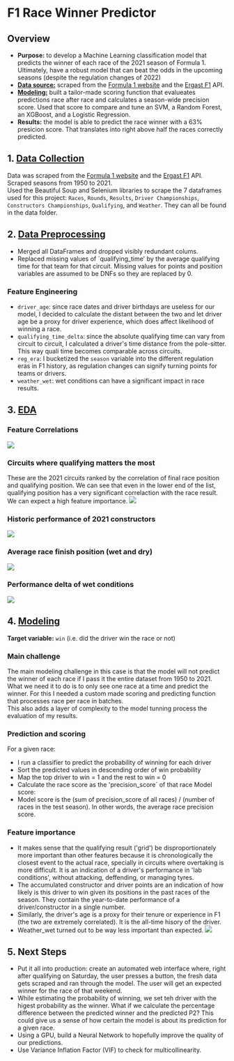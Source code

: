 # F1 Race Winner Predictor

## Overview
* **Purpose:** to develop a Machine Learning classification model that predicts the winner of each race of the 2021 season of Formula 1. Ultimately, have a robust model that can beat the odds in the upcoming seasons (despite the regulation changes of 2022)
* [**Data source:**](https://github.com/felipesanze/F1_Predictor/blob/main/README.md#1-data-collection) scraped from the [Formula 1 website](https://www.formula1.com/) and the [Ergast F1](https://ergast.com/mrd/) API.
* [**Modeling:**](https://github.com/felipesanze/F1_Predictor/blob/main/README.md#4-modeling) built a tailor-made scoring function that evalueates predictions race after race and calculates a season-wide precision score. Used that score to compare and tune an SVM, a Random Forest, an XGBoost, and a Logistic Regression.
* **Results:** the model is able to predict the race winner with a 63% presicion score. That translates into right above half the races correctly predicted.

## 1. [Data Collection](https://github.com/felipesanze/F1_Predictor/blob/main/1_Collection.ipynb)
Data was scraped from the [Formula 1 website](https://www.formula1.com/) and the [Ergast F1](https://ergast.com/mrd/) API. Scraped seasons from 1950 to 2021.   
Used the Beautiful Soup and Selenium libraries to scrape the 7 dataframes used for this project: `Races`, `Rounds`, `Results`, `Driver Championships`, `Constructors Championships`, `Qualifying`, and `Weather`. They can all be found in the data folder.

## 2. [Data Preprocessing](https://github.com/felipesanze/F1_Predictor/blob/main/2_Preprocessing.ipynb)
*  Merged all DataFrames and dropped visibly redundant colums.
*  Replaced missing values of `qualifying_time' by the average qualifying time for that team for that circuit. Missing values for points and position variables are assumed to be DNFs so they are replaced by 0.
### Feature Engineering
* `driver_age`: since race dates and driver birthdays are useless for our model, I decided to calculate the distant between the two and let driver age be a proxy for driver experience, which does affect likelihood of winning a race.
*  `qualifying_time_delta`: since the absolute qualifying time can vary from circuit to circuit, I calculated a driver's time distance from the pole-sitter. This way quali time becomes comparable across circuits.
*  `reg_era`: I bucketized the `season` variable into the different regulation eras in F1 history, as regulation changes can signify turning points for teams or drivers.
*  `weather_wet`: wet conditions can have a significant impact in race results.

## 3. [EDA](https://github.com/felipesanze/F1_Predictor/blob/main/3_EDA.ipynb)
### Feature Correlations
![](Images/correlation_matrix.png)
### Circuits where qualifying matters the most
These are the 2021 circuits ranked by the correlation of final race position and qualifying position. We can see that even in the lower end of the list, qualifying position has a very significant correlaction with the race result. We can expect a high feature importance.
![](Images/podium-grid_correlation.png)
### Historic performance of 2021 constructors
![](Images/all_time_race_pos_by_constructor_2021.png)
### Average race finish position (wet and dry)
![](Images/overall_driver_performance.png)
### Performance delta of wet conditions
![](Images/performance_delta_of_rain.png)

## 4. [Modeling](https://github.com/felipesanze/F1_Predictor/blob/main/4_Modeling.ipynb)
**Target variable:** `win` (i.e. did the driver win the race or not)
### Main challenge
The main modeling challenge in this case is that the model will not predict the winner of each race if I pass it the entire dataset from 1950 to 2021. What we need it to do is to only see one race at a time and predict the winner. For this I needed a custom made scoring and predicting function that processes race per race in batches.  
This also adds a layer of complexity to the model tunning process the evaluation of my results.
### Prediction and scoring
For a given race:
*  I run a classifier to predict the probability of winning for each driver
*  Sort the predicted values in descending order of win probability
*  Map the top driver to win = 1 and the rest to win = 0
*  Calculate the race score as the 'precision_score` of that race
Model score:
* Model score is the (sum of precision_score of all races) / (number of races in the test season). In other words, the average race precision score.
### Feature importance
* It makes sense that the qualifying result ('grid') be disproportionately more important than other features because it is chronologically the closest event to the actual race, specially in circuits where overtaking is more difficult. It is an indication of a driver's performance in 'lab conditions', without attacking, deffending, or managing tyres. 
* The accumulated constructor and driver points are an indication of how likely is this driver to win given its positions in the past races of the season. They contain the year-to-date performance of a driver/constructor in a single number.
* Similarly, the driver's age is a proxy for their tenure or experience in F1 (the two are extremely correlated). It is the all-time hisory of the driver. 
* Weather_wet turned out to be way less important than expected.
![](Images/feature_importance_mdi.png)

## 5. Next Steps
*  Put it all into production: create an automated web interface where, right after qualifying on Saturday, the user presses a button, the fresh data gets scraped and ran through the model. The user will get an expected winner for the race of that weekend.
*  While estimating the probability of winning, we set teh driver with the higest probability as the winner. What if we calculate the percentage difference between the predicted winner and the predicted P2? This could give us a sense of how certain the model is about its prediction for a given race.
*  Using a GPU, build a Neural Network to hopefully improve the quality of our predictions.
*  Use Variance Inflation Factor (VIF) to check for multicollinearity.
